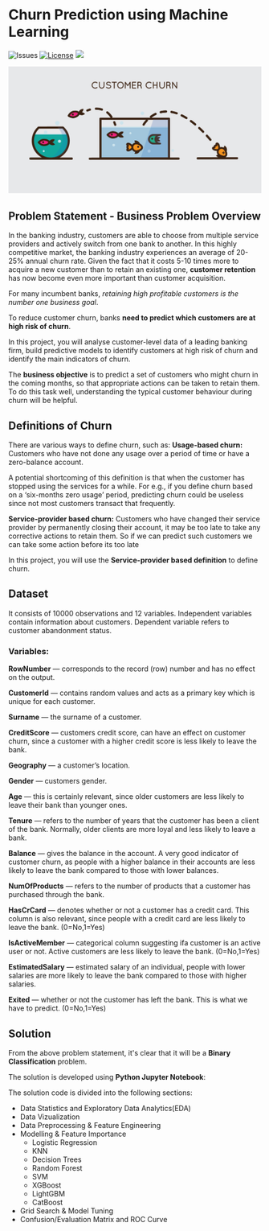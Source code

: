 # Churn Prediction using Machine Learning

![Issues](https://img.shields.io/github/issues/shlok-sethia/Churn-Prophecy)
[![License](https://img.shields.io/github/license/shlok-sethia/Churn-Prophecy)](https://github.com/shlok-sethia/Churn-Prophecy/blob/master/LICENSE)
![](https://img.shields.io/github/repo-size/shlok-sethia/Churn-Prophecy.svg?label=Repo%20size&style=flat-square)&nbsp;


![Test Image 1](assets/Churn.png)

Problem Statement - Business Problem Overview
----------------------------
In the banking industry, customers are able to choose from multiple service providers and actively switch from one bank to another. In this highly competitive market, the banking industry experiences an average of 20-25% annual churn rate. Given the fact that it costs 5-10 times more to acquire a new customer than to retain an existing one, **customer retention** has now become even more important than customer acquisition.
 
For many incumbent banks, *retaining high profitable customers is the number one business goal*.
 
To reduce customer churn, banks **need to predict which customers are at high risk of churn**.
 
In this project, you will analyse customer-level data of a leading banking firm, build predictive models to identify customers at high risk of churn and identify the main indicators of churn.

The **business objective** is to predict a set of customers who might churn in the coming months, so that appropriate actions can be taken to retain them. To do this task well, understanding the typical customer behaviour during churn will be helpful.
 
Definitions of Churn
----------------------------
There are various ways to define churn, such as:
**Usage-based churn:** Customers who have not done any usage over a period of time or have a zero-balance account.
 
A potential shortcoming of this definition is that when the customer has stopped using the services for a while. For e.g., if you define churn based on a ‘six-months zero usage’ period, predicting churn could be useless since not most customers transact that frequently.

**Service-provider based churn:** Customers who have changed their service provider by permanently closing their account, it may be too late to take any corrective actions to retain them. So if we can predict such customers we can take some action before its too late
 
In this project, you will use the **Service-provider based definition** to define churn.

Dataset
----------------------------
It consists of 10000 observations and 12 variables. Independent variables contain information about customers. Dependent variable refers to customer abandonment status.
### Variables:
**RowNumber** — corresponds to the record (row) number and has no effect on the output.

**CustomerId** — contains random values and acts as a primary key which is unique for each customer. 

**Surname** — the surname of a customer.

**CreditScore** — customers credit score, can have an effect on customer churn, since a customer with a higher credit score is less likely to leave the bank.

**Geography** — a customer’s location.

**Gender** — customers gender.

**Age** — this is certainly relevant, since older customers are less likely to leave their bank than younger ones.

**Tenure** — refers to the number of years that the customer has been a client of the bank. Normally, older clients are more loyal and less likely to leave a bank.

**Balance** — gives the balance in the account. A very good indicator of customer churn, as people with a higher balance in their accounts are less likely to leave the bank compared to those with lower balances.

**NumOfProducts** — refers to the number of products that a customer has purchased through the bank.

**HasCrCard** — denotes whether or not a customer has a credit card. This column is also relevant, since people with a credit card are less likely to leave the bank. (0=No,1=Yes)

**IsActiveMember** — categorical column suggesting ifa customer is an active user or not. Active customers are less likely to leave the bank. (0=No,1=Yes)

**EstimatedSalary** — estimated salary of an individual, people with lower salaries are more likely to leave the bank compared to those with higher salaries.

**Exited** — whether or not the customer has left the bank. This is what we have to predict. (0=No,1=Yes)

Solution
------------
From the above problem statement, it's clear that it will be a **Binary Classification** problem.

The solution is developed using **Python Jupyter Notebook**:

The solution code is divided into the following sections:

* Data Statistics and Exploratory Data Analytics(EDA)
* Data Vizualization
* Data Preprocessing & Feature Engineering
* Modelling & Feature Importance
    * Logistic Regression
    * KNN
    * Decision Trees
    * Random Forest
    * SVM
    * XGBoost 
    * LightGBM
    * CatBoost
* Grid Search & Model Tuning
* Confusion/Evaluation Matrix and ROC Curve
